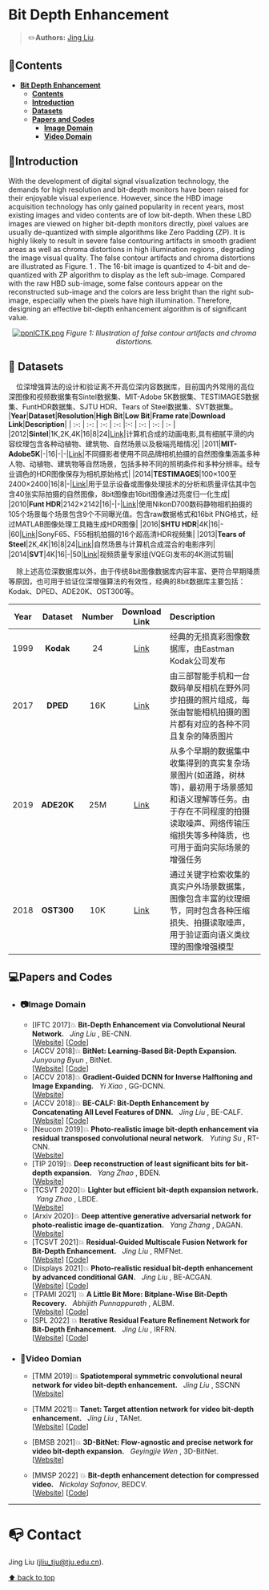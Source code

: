 # Bit Depth Enhancement <a name="headin"></a>

> :pencil2:**Authors:**
> [Jing Liu](https://github.com/TJUMMG).

## :bookmark:Contents
- **[Bit Depth Enhancement <a name="headin"></a>](#bit-deep-enhancement-)**	
	- **[Contents](#contents)**	
	- **[Introduction](#introduction)**
	- **[Datasets](#datasets)**
	- **[Papers and Codes](#papers-and-codes)**
		- **[Image Domain](#image-domain)**
		- **[Video Domain](#video-domian)**

## :blue_book:Introduction

  With the development of digital signal visualization technology, the demands for high resolution and bit-depth monitors have been raised for their enjoyable visual experience. However, since the HBD image acquisition technology has only gained popularity in recent years, most existing images and video contents are of low bit-depth. When these LBD images are viewed on higher bit-depth monitors directly, pixel values are usually de-quantized with simple algorithms like Zero Padding (ZP). It is highly likely to result in severe false contouring artifacts in smooth gradient areas as well as chroma distortions in high illumination regions , degrading the image visual quality. The false contour artifacts and chroma distortions are illustrated as Figure. 1 . The 16-bit image is quantized to 4-bit and de-quantized with ZP algorithm to display as the left sub-image. Compared with the raw HBD sub-image, some false contours appear on the reconstructed sub-image and the colors are less bright than the right sub-image, especially when the pixels have high illumination. Therefore, designing an effective bit-depth enhancement algorithm is of significant value.


<p align="center">
    <a href="https://imgse.com/i/ppnlCTK"><img src="https://s1.ax1x.com/2023/03/09/ppnlCTK.png" alt="ppnlCTK.png" border="0" /></a>
    <em> 
    Figure 1: Illustration of false contour artifacts and chroma distortions.
    </em>
</p>




## :file_folder: Datasets

&nbsp; &nbsp; 位深增强算法的设计和验证离不开高位深内容数据库，目前国内外常用的高位深图像和视频数据集有Sintel数据集、MIT-Adobe 5K数据集、TESTIMAGES数据集、FuntHDR数据集、SJTU HDR、Tears of Steel数据集、SVT数据集。
   |**Year**|**Dataset**|**Resolution**|**High Bit**|**Low Bit**|**Frame rate**|**Download Link**|**Description**|
   | :-: | :-: | :-: | :-: |:-: | :-: | :-: | :- |
   |2012|**Sintel**|1K,2K,4K|16|8|24|[Link](http://sintel.is.tue.mpg.de/downloads)|计算机合成的动画电影,具有细腻平滑的内容纹理包含各种动植物、建筑物、自然场景以及极端亮暗情况|
   |2011|**MIT-Adobe5K**|-|16|-|-|[Link](https://data.csail.mit.edu/graphics/fivek/)|不同摄影者使用不同品牌相机拍摄的自然图像集涵盖多种人物、动植物、建筑物等自然场景，包括多种不同的照明条件和多种分辨率。经专业调色的HDR图像保存为相机原始格式|
   |2014|**TESTIMAGES**|100×100至2400×2400|16|8|-|[Link](https://sourceforge.net/projects/testimages/files/)|用于显示设备或图像处理技术的分析和质量评估其中包含40张实际拍摄的自然图像，8bit图像由16bit图像通过亮度归一化生成|
   |2010|**Funt HDR**|2142×2142|16|-|-|[Link](https://www2.cs.sfu.ca/~colour/data/funt_hdr/#DESCRIPTION)|使用NikonD700数码静物相机拍摄的105个场景每个场景包含9个不同曝光值。包含raw数据格式和16bit PNG格式，经过MATLAB图像处理工具箱生成HDR图像|
   |2016|**SHTU HDR**|4K|16|-|60|[Link](https://medialab.sjtu.edu.cn/post/16-01-01-sjtu-hdr-video-sequences/)|SonyF65、F55相机拍摄的16个超高清HDR视频集|
   |2013|**Tears of Steel**|2K,4K|16|8|24|[Link](https://mango.blender.org/download/)|自然场景与计算机合成混合的电影序列|
   |2014|**SVT**|4K|16|-|50|[Link](https://tc11.cvc.uab.es/datasets/SVT_1)|视频质量专家组(VQEG)发布的4K测试剪辑|

&nbsp; &nbsp; 除上述高位深数据库以外，由于传统8bit图像数据库内容丰富、更符合早期降质等原因，也可用于验证位深增强算法的有效性，经典的8bit数据库主要包括：Kodak、DPED、ADE20K、OST300等。

|**Year**|**Dataset**|**Number**|**Download Link**|**Description**|
| :-: | :-: | :-: | :-: | :- |
|1999|**Kodak**|24|[Link](https://r0k.us/graphics/kodak/)|经典的无损真彩图像数据库，由Eastman Kodak公司发布|
|2017|**DPED**|16K|[Link](https://people.ee.ethz.ch/~ihnatova/)|由三部智能手机和一台数码单反相机在野外同步拍摄的照片组成，每张由智能相机拍摄的图片都有对应的各种不同且复杂的降质图片|
|2019|**ADE20K**|25M|[Link](https://groups.csail.mit.edu/vision/datasets/ADE20K/)|从多个早期的数据集中收集得到的真实复杂场景图片(如道路，树林等)，最初用于场景感知和语义理解等任务。由于存在不同程度的拍摄读取噪声、网络传输压缩损失等多种降质，也可用于面向实际场景的增强任务|
|2018|**OST300**|10K|[Link](http://mmlab.ie.cuhk.edu.hk/projects/SFTGAN/)|通过关键字检索收集的真实户外场景数据集，图像包含丰富的纹理细节，同时包含各种压缩损失、拍摄读取噪声，用于验证面向语义类纹理的图像增强模型|


## :computer:Papers and Codes

- ### :camera:Image Domain

   - [IFTC 2017]:boom: **Bit-Depth Enhancement via Convolutional Neural Network.** &nbsp; *Jing Liu* , BE-CNN.\
   [[Website](https://link.springer.com/chapter/10.1007/978-981-10-8108-8_24)] [[Code](https://github.com/TJUMMG/BE-CNN)] 
   - [ACCV 2018]:boom: **BitNet: Learning-Based Bit-Depth Expansion.** &nbsp; *Junyoung Byun* , BitNet.\
   [[Website](https://link.springer.com/chapter/10.1007/978-3-030-20890-5_5)] [[Code](https://github.com/kamkyu94/BitNet)] 
   - [ACCV 2018]:boom: **Gradient-Guided DCNN for Inverse Halftoning and Image Expanding.** &nbsp; *Yi Xiao* , GG-DCNN.\
   [[Website](https://link.springer.com/chapter/10.1007/978-3-030-20870-7_13)]
   - [ACCV 2018]:boom: **BE-CALF: Bit-Depth Enhancement by Concatenating All Level Features of DNN.** &nbsp; *Jing Liu* , BE-CALF.\
   [[Website](https://ieeexplore.ieee.org/document/8713480)] [[Code](https://github.com/TJUMMG/BE-CALF)] 
   - [Neucom 2019]:boom: **Photo-realistic image bit-depth enhancement via residual transposed convolutional neural network.** &nbsp; *Yuting Su* , RT-CNN.\
   [[Website](https://www.sciencedirect.com/science/article/pii/S0925231219305272)] 
   - [TIP 2019]:boom: **Deep reconstruction of least significant bits for bit-depth expansion.** &nbsp; *Yang Zhao* , BDEN.\
   [[Website](https://ieeexplore.ieee.org/document/8603810)] 
   - [TCSVT 2020]:boom: **Lighter but efficient bit-depth expansion network.** &nbsp; *Yang Zhao* , LBDE.\
   [[Website](https://ieeexplore.ieee.org/document/9044324)] 
   - [Arxiv 2020]:boom: **Deep attentive generative adversarial network for photo-realistic image de-quantization.** &nbsp; *Yang Zhang* , DAGAN.\
   [[Website](https://arxiv.org/ftp/arxiv/papers/2004/2004.03150.pdf)] 
   - [TCSVT 2021]:boom: **Residual-Guided Multiscale Fusion Network for Bit-Depth Enhancement.** &nbsp; *Jing Liu* , RMFNet.\
   [[Website](https://ieeexplore.ieee.org/document/9491068)] [[Code](https://github.com/TJUMMG/RMFNet)] 
   - [Displays 2021]:boom: **Photo-realistic residual bit-depth enhancement by advanced conditional GAN.** &nbsp; *Jing Liu* , BE-ACGAN.\
   [[Website](https://www.sciencedirect.com/science/article/pii/S0141938221000512)] [[Code](https://github.com/TJUMMG/BE-ACGAN)] 
   - [TPAMI 2021] :boom: **A Little Bit More: Bitplane-Wise Bit-Depth Recovery.** &nbsp; *Abhijith Punnappurath* , ALBM.\
   [[Website](https://blog.alexalemi.com/diffusion.html)] [[Code](https://colab.research.google.com/github/google-research/vdm/blob/main/colab/SimpleDiffusionColab.ipynb)] 
   - [SPL 2022] :boom: **Iterative Residual Feature Refinement Network for Bit-Depth Enhancement.** &nbsp; *Jing Liu* , IRFRN.\
   [[Website](https://ieeexplore.ieee.org/abstract/document/9787714)] [[Code](https://github.com/TJUMMG/IRFRN)] 


- ### :movie_camera:Video Domian

   - [TMM 2019]:boom: **Spatiotemporal symmetric convolutional neural network for video bit-depth enhancement.** &nbsp; *Jing Liu* , SSCNN\
[[Website](https://ieeexplore.ieee.org/document/8636159)] 

   - [TMM 2021]:boom: **Tanet: Target attention network for video bit-depth enhancement.** &nbsp; *Jing Liu* , TANet.\
[[Website](https://ieeexplore.ieee.org/abstract/document/9547837)] [[Code](https://colab.research.google.com/github/google-research/vdm/blob/main/colab/SimpleDiffusionColab.ipynb)] 

   - [BMSB 2021]:boom: **3D-BitNet: Flow-agnostic and precise network for video bit-depth expansion.** &nbsp; *Geyingjie Wen* , 3D-BitNet.\
[[Website](https://ieeexplore.ieee.org/document/9547086)]

   - [MMSP 2022] :boom: **Bit-depth enhancement detection for compressed video.** &nbsp; *Nickolay Safonov*, BEDCV.\
[[Website](https://arxiv.org/abs/2211.04799v1)] [[Code](https://colab.research.google.com/github/google-research/vdm/blob/main/colab/SimpleDiffusionColab.ipynb)] 

---

# :mailbox_with_no_mail: Contact

 Jing Liu (jliu_tju@tju.edu.cn).

[⬆ back to top](#headin)
